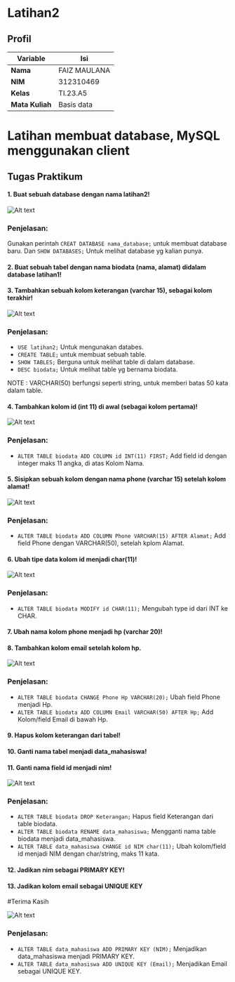 # Latihan2

## Profil
| Variable | Isi |
| -------- | --- |
| **Nama** | FAIZ MAULANA |
| **NIM** | 312310469 |
| **Kelas** | TI.23.A5 |
| **Mata Kuliah** | Basis data |

# Latihan membuat database, MySQL menggunakan client

## Tugas Praktikum 

#### 1. Buat sebuah database dengan nama latihan2!

   ![Alt text](konci1.png)
   
### Penjelasan:
Gunakan perintah `CREAT DATABASE nama_database;` untuk membuat database baru. 
Dan `SHOW DATABASES;` Untuk melihat database yg kalian punya.

#### 2. Buat sebuah tabel dengan nama biodata (nama, alamat) didalam database latihan1!
#### 3. Tambahkan sebuah kolom keterangan (varchar 15), sebagai kolom terakhir!

   ![Alt text](konci2.png)

### Penjelasan:
- `USE latihan2;` Untuk mengunakan databes.
- `CREATE TABLE;` untuk membuat sebuah table.
- `SHOW TABLES;` Berguna untuk melihat table di dalam database. 
- `DESC biodata;` Untuk melihat table yg bernama biodata.

NOTE : VARCHAR(50) berfungsi seperti string, untuk memberi batas 50 kata dalam table. 
 
#### 4. Tambahkan kolom id (int 11) di awal (sebagai kolom pertama)!
 
   ![Alt text](konci3.png)

### Penjelasan:
- `ALTER TABLE biodata ADD COLUMN id INT(11) FIRST;` Add field id dengan integer maks 11 angka, di atas Kolom Nama.

#### 5. Sisipkan sebuah kolom dengan nama phone (varchar 15) setelah kolom alamat!

   ![Alt text](konci4.png)
   
### Penjelasan:
- `ALTER TABLE biodata ADD COLUMN Phone VARCHAR(15) AFTER Alamat;` Add field Phone dengan VARCHAR(50), setelah kplom Alamat.

#### 6. Ubah tipe data kolom id menjadi char(11)!

   ![Alt text](konci5.png)
   
### Penjelasan: 
- `ALTER TABLE biodata MODIFY id CHAR(11);` Mengubah type id dari INT ke CHAR.

#### 7. Ubah nama kolom phone menjadi hp (varchar 20)!
#### 8. Tambahkan kolom email setelah kolom hp.

   ![Alt text](konci6.png)

### Penjelasan:
- `ALTER TABLE biodata CHANGE Phone Hp VARCHAR(20);` Ubah field Phone menjadi Hp. 
- `ALTER TABLE biodata ADD COLUMN Email VARCHAR(50) AFTER Hp;` Add Kolom/field Email di bawah Hp.

#### 9. Hapus kolom keterangan dari tabel!
#### 10. Ganti nama tabel menjadi data_mahasiswa!
#### 11. Ganti nama field id menjadi nim!

   ![Alt text](konci7.png)

### Penjelasan:
- `ALTER TABLE biodata DROP Keterangan;` Hapus field Keterangan dari table biodata.
- `ALTER TABLE biodata RENAME data_mahasiswa;` Mengganti nama table biodata menjadi data_mahasiswa.
- `ALTER TABLE data_mahasiswa CHANGE id NIM char(11);` Ubah kolom/field id menjadi NIM dengan char/string, maks 11 kata.

#### 12. Jadikan nim sebagai PRIMARY KEY!
#### 13. Jadikan kolom email sebagai UNIQUE KEY

#Terima Kasih

   ![Alt text](konci8.png)

### Penjelasan:
- `ALTER TABLE data_mahasiswa ADD PRIMARY KEY (NIM);` Menjadikan data_mahasiswa menjadi PRIMARY KEY.
- `ALTER TABLE data_mahasiswa ADD UNIQUE KEY (Email);` Menjadikan Email sebagai UNIQUE KEY.

